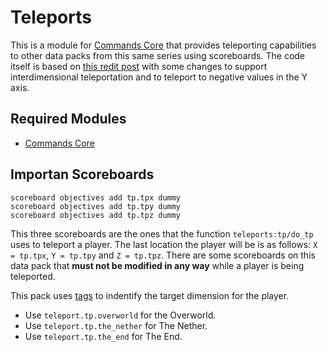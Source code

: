 # Teleports

This is a module for [Commands Core](https://github.com/vic797/commands-series/tree/main/core) that provides teleporting capabilities to other data packs from this same series using scoreboards. The code itself is based on [this redit post](https://www.reddit.com/r/MinecraftCommands/comments/dckqlu/teleport_to_scoreboard_values/) with some changes to support interdimensional teleportation and to teleport to negative values in the Y axis.

## Required Modules

* [Commands Core](https://github.com/vic797/commands-series/tree/main/core)

## Importan Scoreboards

```mcfunction
scoreboard objectives add tp.tpx dummy
scoreboard objectives add tp.tpy dummy
scoreboard objectives add tp.tpz dummy
```

This three scoreboards are the ones that the function `teleports:tp/do_tp` uses to teleport a player. The last location the player will be is as follows: `X = tp.tpx`, `Y = tp.tpy` and `Z = tp.tpz`. There are some scoreboards on this data pack that **must not be modified in any way** while a player is being teleported.

This pack uses [tags](https://minecraft.fandom.com/wiki/Commands/tag) to indentify the target dimension for the player.

* Use `teleport.tp.overworld` for the Overworld.
* Use `teleport.tp.the_nether` for The Nether.
* Use `teleport.tp.the_end` for The End.
